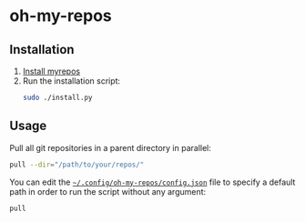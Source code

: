 # oh-my-repos
## Installation
 1. [Install myrepos](https://myrepos.branchable.com/install/)
 2. Run the installation script:
    ``` sh
    sudo ./install.py
    ```

## Usage
Pull all git repositories in a parent directory in parallel:
``` sh
pull --dir="/path/to/your/repos/"
```

You can edit the [`~/.config/oh-my-repos/config.json`](config.json) file to specify a default path in order to run the script without any argument:
```
pull
```